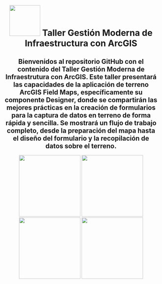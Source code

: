 <div id="title" align="center">   <h1><img src="[https://www.esri.com/content/dam/esrisites/en-us/arcgis/products/arcgis-field-maps/assets/arcgis-fieldmaps-banner-fg.png](https://yt3.ggpht.com/-WpWZp5mHmkc/AAAAAAAAAAI/AAAAAAAAAAA/hQqguALXxlU/s100-c-k-no/photo.jpg)" width="100"/> Taller Gestión Moderna de Infraestructura con ArcGIS </h1></div>

<div id="header" align="center">
  <h2>Bienvenidos al repositorio GitHub con el contenido del Taller Gestión Moderna de Infraestrutura con ArcGIS. Este taller presentará las capacidades de la aplicación de terreno ArcGIS Field Maps, específicamente su componente Designer, donde se compartirán las mejores prácticas en la creación de formularios para la captura de datos en terreno de forma rápida y sencilla. Se mostrará un flujo de trabajo completo, desde la preparación del mapa hasta el diseño del formulario y la recopilación de datos sobre el terreno.</h2>
    <img src="https://www.esri.com/about/newsroom/wp-content/uploads/2022/03/construction-waste-wherenext-article-1920x10809-1.jpg" width="200"/> <img src="https://www.esri.com/content/dam/esrisites/en-us/infrastructure-management/assets/infrastructure-management-overview-tab-2.png" width="200"/> <img src="https://www.esri.com/content/dam/esrisites/en-us/infrastructure-management/assets/infrastructure-management-overview-tab-transportation.png" width="200"/> <img src="https://www.esri.com/content/dam/esrisites/en-us/infrastructure-management/assets/infrastructure-management-overview-tab-3.png" width="200"/><br>
</div>
